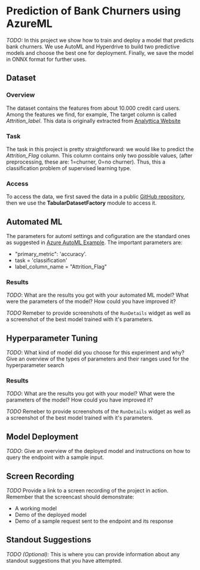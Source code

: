 

# Prediction of Bank Churners using AzureML

*TODO:* In this project we show how to train and deploy a model that predicts bank churners. We use AutoML and Hyperdrive to build two predictive models and choose the best one for deployment. Finally, we save the model in ONNX format for further uses.


## Dataset

### Overview
The dataset contains the features from about 10.000 credit card users. Among the features we find, for example,  The target column is called *Attrition_label*. This data is originally extracted from [Analyttica Website](https://leaps.analyttica.com/home)

### Task
The task in this project is pretty straightforward: we would like to predict the *Attrition_Flag* column. This column contains only two possible values, (after preprocessing, these are: 1=churner, 0=no churner). Thus, this a classification problem of supervised learning type.

### Access
To access the data, we first saved the data in a public [GitHub repository](https://github.com/jfcarmonag/Capstone_AZMLND/raw/master/starter_file/BankChurners.csv), then we use the **TabularDatasetFactory** module to access it.

## Automated ML
The parameters for automl settings and cofiguration are the standard ones as suggested in [Azure AutoML Example](https://docs.microsoft.com/en-us/python/api/azureml-train-automl-client/azureml.train.automl.automlconfig.automlconfig?view=azure-ml-py). The important parameters are:
- "primary_metric": 'accuracy'.
- task = 'classification'
- label_column_name = "Attrition_Flag"

### Results
*TODO*: What are the results you got with your automated ML model? What were the parameters of the model? How could you have improved it?

*TODO* Remeber to provide screenshots of the `RunDetails` widget as well as a screenshot of the best model trained with it's parameters.

## Hyperparameter Tuning
*TODO*: What kind of model did you choose for this experiment and why? Give an overview of the types of parameters and their ranges used for the hyperparameter search


### Results
*TODO*: What are the results you got with your model? What were the parameters of the model? How could you have improved it?

*TODO* Remeber to provide screenshots of the `RunDetails` widget as well as a screenshot of the best model trained with it's parameters.

## Model Deployment
*TODO*: Give an overview of the deployed model and instructions on how to query the endpoint with a sample input.

## Screen Recording
*TODO* Provide a link to a screen recording of the project in action. Remember that the screencast should demonstrate:
- A working model
- Demo of the deployed  model
- Demo of a sample request sent to the endpoint and its response

## Standout Suggestions
*TODO (Optional):* This is where you can provide information about any standout suggestions that you have attempted.
